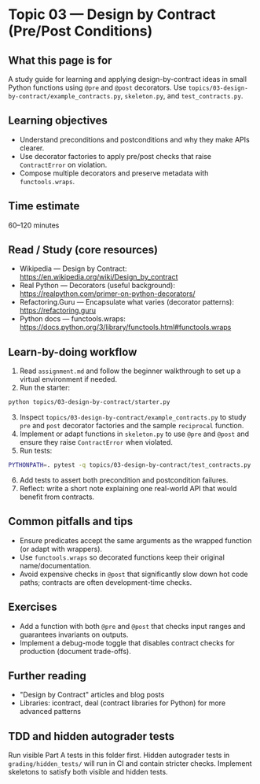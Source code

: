# Topic 03 — Design by Contract (Pre/Post Conditions)

## What this page is for
A study guide for learning and applying design-by-contract ideas in small Python functions using `@pre` and `@post` decorators. Use `topics/03-design-by-contract/example_contracts.py`, `skeleton.py`, and `test_contracts.py`.

## Learning objectives
- Understand preconditions and postconditions and why they make APIs clearer.
- Use decorator factories to apply pre/post checks that raise `ContractError` on violation.
- Compose multiple decorators and preserve metadata with `functools.wraps`.

## Time estimate
60–120 minutes

## Read / Study (core resources)
- Wikipedia — Design by Contract: https://en.wikipedia.org/wiki/Design_by_contract
- Real Python — Decorators (useful background): https://realpython.com/primer-on-python-decorators/
- Refactoring.Guru — Encapsulate what varies (decorator patterns): https://refactoring.guru
- Python docs — functools.wraps: https://docs.python.org/3/library/functools.html#functools.wraps

## Learn-by-doing workflow
1. Read `assignment.md` and follow the beginner walkthrough to set up a virtual environment if needed.
2. Run the starter:

```bash
python topics/03-design-by-contract/starter.py
```

3. Inspect `topics/03-design-by-contract/example_contracts.py` to study `pre` and `post` decorator factories and the sample `reciprocal` function.
4. Implement or adapt functions in `skeleton.py` to use `@pre` and `@post` and ensure they raise `ContractError` when violated.
5. Run tests:

```bash
PYTHONPATH=. pytest -q topics/03-design-by-contract/test_contracts.py
```

6. Add tests to assert both precondition and postcondition failures.
7. Reflect: write a short note explaining one real-world API that would benefit from contracts.

## Common pitfalls and tips
- Ensure predicates accept the same arguments as the wrapped function (or adapt with wrappers).
- Use `functools.wraps` so decorated functions keep their original name/documentation.
- Avoid expensive checks in `@post` that significantly slow down hot code paths; contracts are often development-time checks.

## Exercises
- Add a function with both `@pre` and `@post` that checks input ranges and guarantees invariants on outputs.
- Implement a debug-mode toggle that disables contract checks for production (document trade-offs).

## Further reading
- "Design by Contract" articles and blog posts
- Libraries: icontract, deal (contract libraries for Python) for more advanced patterns

## TDD and hidden autograder tests

Run visible Part A tests in this folder first. Hidden autograder tests in `grading/hidden_tests/` will run in CI and contain stricter checks. Implement skeletons to satisfy both visible and hidden tests.
